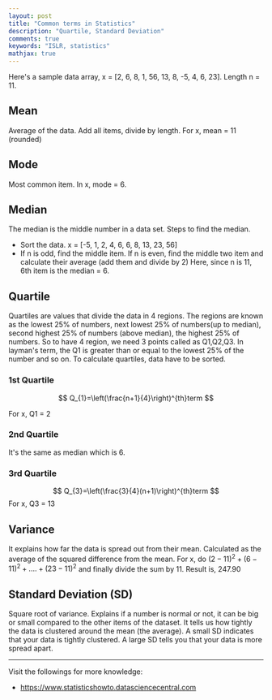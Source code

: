 ```yaml
---
layout: post
title: "Common terms in Statistics"
description: "Quartile, Standard Deviation"
comments: true
keywords: "ISLR, statistics"
mathjax: true
---
```


Here's a sample data array,
x = [2, 6, 8, 1, 56, 13, 8, -5, 4, 6, 23]. Length n = 11.
## Mean
Average of the data. Add all items, divide by length. For x, mean = 11 (rounded)
## Mode
Most common item. In x, mode = 6.
## Median
The median is the middle number in a data set. Steps to find the median.
* Sort the data. x = [-5, 1, 2, 4, 6, 6, 8, 13, 23, 56]
* If n is odd, find the middle item. If n is even, find the middle two item and calculate their average (add them and divide by 2) Here, since n is 11, 6th item is the median = 6.

## Quartile
Quartiles are values that divide the data in 4 regions. The regions are known as the lowest 25% of numbers, next lowest 25% of numbers(up to median), second highest 25% of numbers (above median), the highest 25% of numbers. So to have 4 region, we need 3 points called as Q1,Q2,Q3. In layman's term, the Q1 is greater than or equal to the lowest 25% of the number and so on. To calculate quartiles, data have to be sorted.
### 1st Quartile
$$
Q_{1}=\left(\frac{n+1}{4}\right)^{th}term
$$

For x, Q1 = 2
### 2nd Quartile
It's the same as median which is 6.
### 3rd Quartile
$$
Q_{3}=\left(\frac{3}{4}(n+1)\right)^{th}term
$$
For x, Q3 = 13
## Variance
It explains how far the data is spread out from their mean. Calculated as the average of the squared difference from the mean. For x, do $(2-11)^{2}+ (6-11)^{2} + .... + (23-11)^{2}$ and finally divide the sum by 11. Result is, 247.90

## Standard Deviation (SD)
Square root of variance. Explains if a number is normal or not, it can be big or small compared to the other items of the dataset. It tells us how tightly the data is clustered around the mean (the average). A small SD indicates that your data is tightly clustered. A large SD tells you that your data is more spread apart.

---
Visit the followings for more knowledge:
- https://www.statisticshowto.datasciencecentral.com
